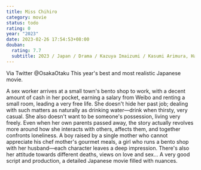 ```yaml
---
title: Miss Chihiro
category: movie
status: todo
rating: 0
year: "2023"
date: 2023-02-26 17:54:53+08:00
douban:
  rating: 7.7
  subtitle: 2023 / Japan / Drama / Kazuya Imaizumi / Kasumi Arimura, Hana Toshima
---
```


Via Twitter @OsakaOtaku This year's best and most realistic Japanese movie.

A sex worker arrives at a small town's bento shop to work, with a decent amount of cash in her pocket, earning a salary from Weibo and renting a small room, leading a very free life. She doesn't hide her past job; dealing with such matters as naturally as drinking water—drink when thirsty, very casual. She also doesn't want to be someone's possession, living very freely. Even when her own parents passed away, the story actually revolves more around how she interacts with others, affects them, and together confronts loneliness. A boy raised by a single mother who cannot appreciate his chef mother's gourmet meals, a girl who runs a bento shop with her husband—each character leaves a deep impression. There's also her attitude towards different deaths, views on love and sex... A very good script and production, a detailed Japanese movie filled with nuances.
